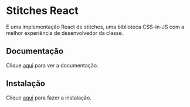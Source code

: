 # Stitches React

É uma implementação React de stitches, uma biblioteca CSS-in-JS com a melhor experiência de desenvolvedor da classe.

## Documentação

Clique [aqui](https://github.com/modulz/stitches) para ver a documentação.

## Instalação

Clique [aqui](https://www.npmjs.com/package/@stitches/react) para fazer a instalação.
